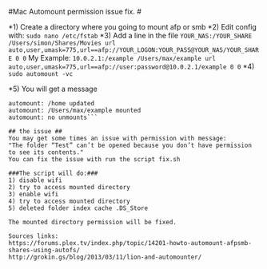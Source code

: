 
#Mac Automount permission issue fix. #

*1) Create a directory where you going to mount afp or smb 
*2) Edit config with: 
```sudo nano /etc/fstab```
*3) Add a line in the file 
```YOUR_NAS:/YOUR_SHARE /Users/simon/Shares/Movies url auto,user,umask=775,url==afp://YOUR_LOGON:YOUR_PASS@YOUR_NAS/YOUR_SHARE 0 0```
My Example:
```10.0.2.1:/example /Users/max/example url auto,user,umask=775,url==afp://user:password@10.0.2.1/example 0 0```
*4) 
```sudo automount -vc```

*5) You will get a message
```automount: /net updated
automount: /home updated
automount: /Users/max/example mounted
automount: no unmounts```

## the issue ##
You may get some times an issue with permission with message: 
"The folder “Test” can’t be opened because you don’t have permission to see its contents."
You can fix the issue with run the script fix.sh 

###The script will do:###
1) disable wifi 
2) try to access mounted directory 
3) enable wifi 
4) try to access mounted directory 
5) deleted folder index cache .DS_Store

The mounted directory permission will be fixed.

Sources links:
https://forums.plex.tv/index.php/topic/14201-howto-automount-afpsmb-shares-using-autofs/
http://grokin.gs/blog/2013/03/11/lion-and-automounter/

